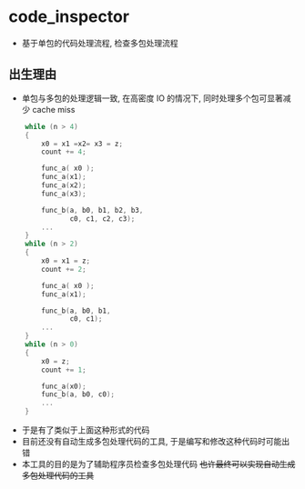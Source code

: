 # code_inspector

- 基于单包的代码处理流程, 检查多包处理流程

## 出生理由
- 单包与多包的处理逻辑一致, 在高密度 IO 的情况下, 同时处理多个包可显著减少 cache miss
```c
    while (n > 4)
    {
        x0 = x1 =x2= x3 = z;
        count += 4;

        func_a( x0 );
        func_a(x1);
        func_a(x2);
        func_a(x3);

        func_b(a, b0, b1, b2, b3,
               c0, c1, c2, c3);
        ...
    }
    while (n > 2)
    {
        x0 = x1 = z;
        count += 2;

        func_a( x0 );
        func_a(x1);

        func_b(a, b0, b1, 
               c0, c1);
        ...
    }
    while (n > 0)
    {
        x0 = z;
        count += 1;

        func_a(x0);
        func_b(a, b0, c0);
        ...
    }
```
- 于是有了类似于上面这种形式的代码
- 目前还没有自动生成多包处理代码的工具, 于是编写和修改这种代码时可能出错
- 本工具的目的是为了辅助程序员检查多包处理代码 <s>也许最终可以实现自动生成多包处理代码的工具</s>

